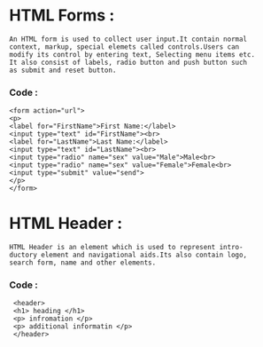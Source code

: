 # HTML Forms :
    An HTML form is used to collect user input.It contain normal
    context, markup, special elemets called controls.Users can
    modify its control by entering text, Selecting menu items etc.
    It also consist of labels, radio button and push button such 
    as submit and reset button.
    
### Code :
    <form action="url">
    <p>
    <label for="FirstName">First Name:</label>
    <input type="text" id="FirstName"><br>
    <label for="LastName">Last Name:</label>
    <input type="text" id="LastName"><br>
    <input type="radio" name="sex" value="Male">Male<br>
    <input type="radio" name="sex" value="Female">Female<br>
    <input type="submit" value="send">
    </p>
    </form>
    
# HTML Header :
    
    HTML Header is an element which is used to represent intro-
    ductory element and navigational aids.Its also contain logo,
    search form, name and other elements.

### Code :
     <header>
     <h1> heading </h1>
     <p> infromation </p>
     <p> additional informatin </p>
     </header>
    
    
